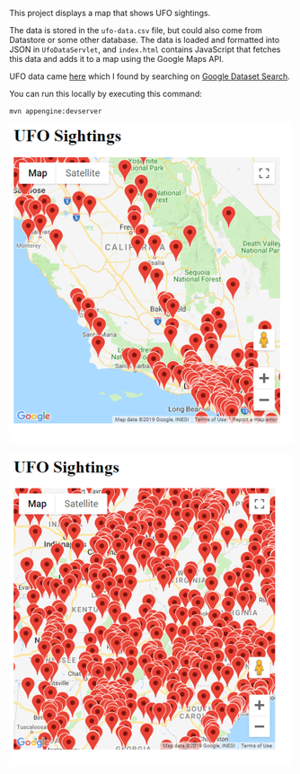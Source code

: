 This project displays a map that shows UFO sightings.

The data is stored in the `ufo-data.csv` file, but could also come from
Datastore or some other database. The data is loaded and formatted into JSON in
`UfoDataServlet`, and `index.html` contains JavaScript that fetches this data
and adds it to a map using the Google Maps API.

UFO data came [here](https://data.world/timothyrenner/ufo-sightings) which I
found by searching on
[Google Dataset Search](https://toolbox.google.com/datasetsearch).

You can run this locally by executing this command:

```
mvn appengine:devserver
```

![UFO data on map](screenshot-1.png)

![UFO data on map](screenshot-2.png)
